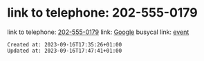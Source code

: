 # link to telephone: 202-555-0179

link to telephone: [202-555-0179](tel:202-555-0179)
link: [Google](https://google.com)
busycal link: [event](busycalevent://new/Meeting%20with%20Joe%20June%207%20at%203pm%20%2FWork)

    Created at: 2023-09-16T17:35:26+01:00
    Updated at: 2023-09-16T17:47:41+01:00

